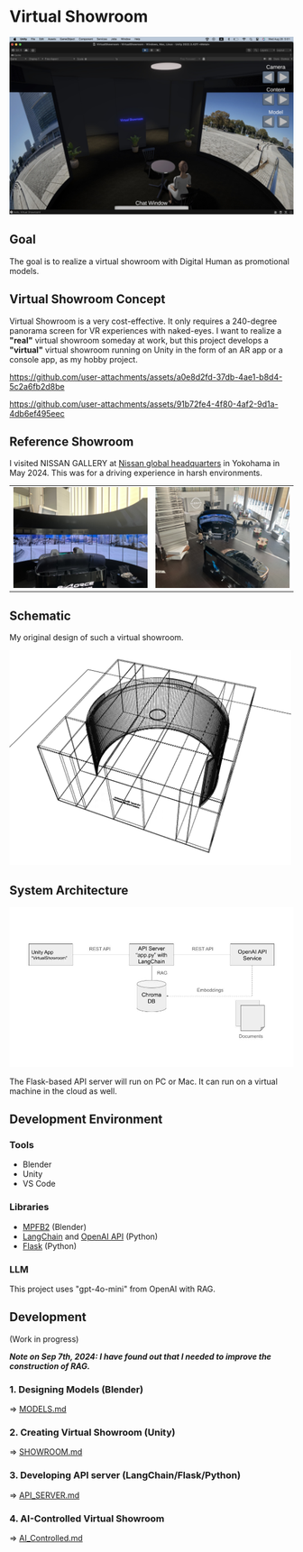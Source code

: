 # Virtual Showroom

<img src="doc/sample_scene2.jpg" width=600>

## Goal

The goal is to realize a virtual showroom with Digital Human as promotional models.

## Virtual Showroom Concept

Virtual Showroom is a very cost-effective. It only requires a 240-degree panorama screen for VR experiences with naked-eyes. I want to realize a **"real"** virtual showroom someday at work, but this project develops a **"virtual"** virtual showroom running on Unity in the form of an AR app or a console app, as my hobby project.

https://github.com/user-attachments/assets/a0e8d2fd-37db-4ae1-b8d4-5c2a6fb2d8be

https://github.com/user-attachments/assets/91b72fe4-4f80-4af2-9d1a-4db6ef495eec

## Reference Showroom

I visited NISSAN GALLERY at [Nissan global headquarters](https://maps.app.goo.gl/Z5GTQqjRTFXAtd3D8) in Yokohama in May 2024. This was for a driving experience in harsh environments.

<table>
  <tr>
    <td>
      <img src="doc/nissan_showroom1.jpg" width=400>      
    </td>
    <td>
      <img src="doc/nissan_showroom2.jpg" width=400>
    </td>
  </tr>
</table>

## Schematic

My original design of such a virtual showroom.

<img src="doc/schematic.jpg" width=500>

## System Architecture

<img src="doc/architecture.jpg" width=600>

The Flask-based API server will run on PC or Mac. It can run on a virtual machine in the cloud as well.

## Development Environment

### Tools

- Blender
- Unity
- VS Code

### Libraries

- [MPFB2](https://static.makehumancommunity.org/mpfb.html) (Blender)
- [LangChain](https://python.langchain.com/v0.2/docs/introduction/) and [OpenAI API](https://openai.com/index/openai-api/) (Python)
- [Flask](https://flask.palletsprojects.com/en/3.0.x/) (Python)

### LLM

This project uses "gpt-4o-mini" from OpenAI with RAG.

## Development

(Work in progress)

***Note on Sep 7th, 2024: I have found out that I needed to improve the construction of RAG.***

### 1. Designing Models (Blender)

=> [MODELS.md](./MODELS.md)

### 2. Creating Virtual Showroom (Unity)

=> [SHOWROOM.md](./SHOWROOM.md)

### 3. Developing API server (LangChain/Flask/Python)

=> [API_SERVER.md](./API_SERVER.md)

### 4. AI-Controlled Virtual Showroom

=> [AI_Controlled.md](./AI_Controlled.md)
